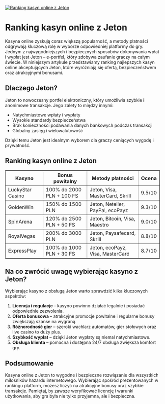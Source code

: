 [![Ranking kasyn online z Jeton](https://123-caf.pages.dev/gitsignup.png)](https://vrmoo.ru/Bt82HjjY)

<h1>Ranking kasyn online z Jeton</h1> <p>Kasyna online zyskują coraz większą popularność, a metody płatności odgrywają kluczową rolę w wyborze odpowiedniej platformy do gry. Jednym z najwygodniejszych i bezpiecznych sposobów dokonywania wpłat i wypłat jest Jeton – e-portfel, który zdobywa zaufanie graczy na całym świecie. W niniejszym artykule przedstawiamy ranking najlepszych kasyn online akceptujących Jeton, które wyróżniają się ofertą, bezpieczeństwem oraz atrakcyjnymi bonusami.</p>  <h2>Dlaczego Jeton?</h2> <p>Jeton to nowoczesny portfel elektroniczny, który umożliwia szybkie i anonimowe transakcje. Jego zalety to między innymi:</p> <ul>   <li>Natychmiastowe wpłaty i wypłaty</li>   <li>Wysokie standardy bezpieczeństwa</li>   <li>Brak konieczności podawania danych bankowych podczas transakcji</li>   <li>Globalny zasięg i wielowalutowość</li> </ul> <p>Dzięki temu Jeton jest idealnym wyborem dla graczy ceniących wygodę i prywatność.</p>  <h2>Ranking kasyn online z Jeton</h2> <table border="1" cellpadding="8" cellspacing="0" style="border-collapse:collapse; width:100%;">   <thead>     <tr>       <th>Kasyno</th>       <th>Bonus powitalny</th>       <th>Metody płatności</th>       <th>Ocena</th>     </tr>   </thead>   <tbody>     <tr>       <td>LuckyStar Casino</td>       <td>100% do 2000 PLN + 100 FS</td>       <td>Jeton, Visa, MasterCard, Skrill</td>       <td>9.5/10</td>     </tr>     <tr>       <td>GoldenWin</td>       <td>150% do 1500 PLN</td>       <td>Jeton, Neteller, PayPal, ecoPayz</td>       <td>9.3/10</td>     </tr>     <tr>       <td>SpinArena</td>       <td>120% do 2500 PLN + 50 FS</td>       <td>Jeton, Bitcoin, Visa, Maestro</td>       <td>9.0/10</td>     </tr>     <tr>       <td>RoyalVegas</td>       <td>200% do 3000 PLN</td>       <td>Jeton, Paysafecard, Skrill</td>       <td>8.8/10</td>     </tr>     <tr>       <td>ExpressPlay</td>       <td>100% do 1000 PLN + 30 FS</td>       <td>Jeton, ecoPayz, Visa, MasterCard</td>       <td>8.7/10</td>     </tr>   </tbody> </table>  <h2>Na co zwrócić uwagę wybierając kasyno z Jeton?</h2> <p>Wybierając kasyno z obsługą Jeton warto sprawdzić kilka kluczowych aspektów:</p> <ol>   <li><strong>Licencja i regulacje</strong> – kasyno powinno działać legalnie i posiadać odpowiednie zezwolenia.</li>   <li><strong>Oferta bonusowa</strong> – atrakcyjne promocje powitalne i regularne bonusy zwiększają szanse na wygraną.</li>   <li><strong>Różnorodność gier</strong> – szeroki wachlarz automatów, gier stołowych oraz live casino to duży plus.</li>   <li><strong>Szybkość wypłat</strong> – dzięki Jeton wypłaty są niemal natychmiastowe.</li>   <li><strong>Obsługa klienta</strong> – pomocna i dostępna 24/7 obsługa zwiększa komfort gry.</li> </ol>  <h2>Podsumowanie</h2> <p>Kasyna online z Jeton to wygodne i bezpieczne rozwiązanie dla wszystkich miłośników hazardu internetowego. Wybierając spośród prezentowanych w rankingu platform, możesz liczyć na atrakcyjne bonusy oraz szybkie transakcje. Pamiętaj, by zawsze weryfikować licencję i warunki użytkowania, aby gra była nie tylko przyjemna, ale i bezpieczna.</p>